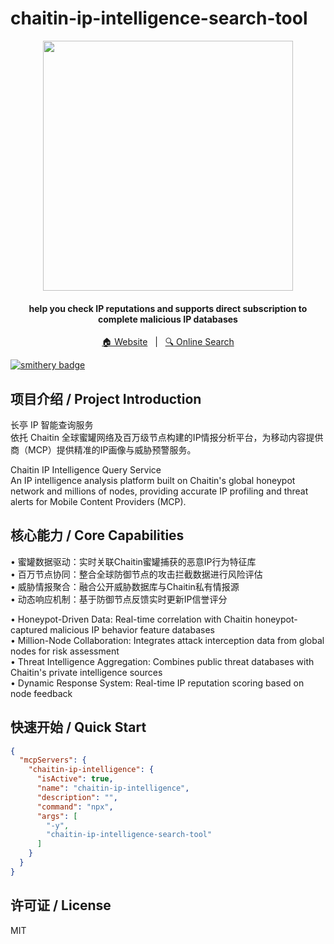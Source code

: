 # chaitin-ip-intelligence-search-tool
<p align="center">
  <img src="https://rivers-collie.oss-accelerate.aliyuncs.com/cyber-wiki-prod/image/a1f5a962a797d045d8190def53f79666.png" width="400" />
</p>

<h4 align="center">
  help you check IP reputations and supports direct subscription to complete malicious IP databases  
</h4>

<p align="center">
  <a target="_blank" href="https://ly.safepoint.cloud/HTogt8r">🏠 Website</a> &nbsp; | &nbsp;
  <a target="_blank" href="https://ly.safepoint.cloud/PLMm29N">🔍 Online Search</a>
</p>

[![smithery badge](https://smithery.ai/badge/@co0ontty/chaitin-ip-intelligence-search-tool)](https://smithery.ai/server/@co0ontty/chaitin-ip-intelligence-search-tool)
## 项目介绍 / Project Introduction

长亭 IP 智能查询服务  
依托 Chaitin 全球蜜罐网络及百万级节点构建的IP情报分析平台，为移动内容提供商（MCP）提供精准的IP画像与威胁预警服务。 

Chaitin IP Intelligence Query Service  
An IP intelligence analysis platform built on Chaitin's global honeypot network and millions of nodes, providing accurate IP   profiling and threat alerts for Mobile Content Providers (MCP).  

## 核心能力 / Core Capabilities

• 蜜罐数据驱动：实时关联Chaitin蜜罐捕获的恶意IP行为特征库  
• 百万节点协同：整合全球防御节点的攻击拦截数据进行风险评估  
• 威胁情报聚合：融合公开威胁数据库与Chaitin私有情报源  
• 动态响应机制：基于防御节点反馈实时更新IP信誉评分  

• Honeypot-Driven Data: Real-time correlation with Chaitin honeypot-captured malicious IP behavior feature databases  
• Million-Node Collaboration: Integrates attack interception data from global nodes for risk assessment  
• Threat Intelligence Aggregation: Combines public threat databases with Chaitin's private intelligence sources  
• Dynamic Response System: Real-time IP reputation scoring based on node feedback  

## 快速开始 / Quick Start
```json
{
  "mcpServers": {
    "chaitin-ip-intelligence": {
      "isActive": true,
      "name": "chaitin-ip-intelligence",
      "description": "",
      "command": "npx",
      "args": [
        "-y",
        "chaitin-ip-intelligence-search-tool"
      ]
    }
  }
}
```

## 许可证 / License
MIT
